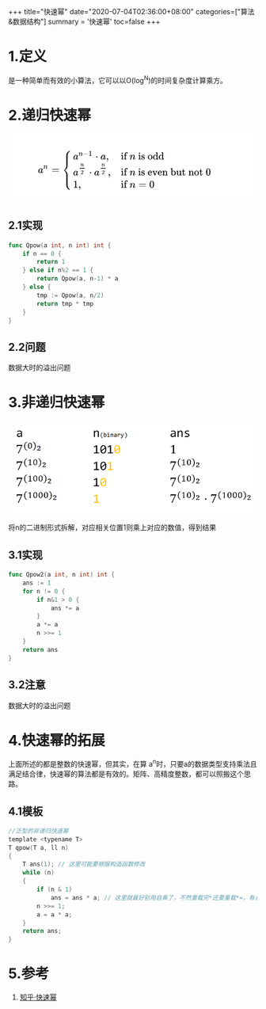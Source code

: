 +++
title="快速幂"
date="2020-07-04T02:36:00+08:00"
categories=["算法&数据结构"]
summary = '快速幂'
toc=false
+++

1.定义
======

是一种简单而有效的小算法，它可以以O(log<sup>N</sup>)的时间复杂度计算乘方。

2.递归快速幂
============

![递归公式](img_0.png)

2.1实现
-------

```go
func Qpow(a int, n int) int {
	if n == 0 {
		return 1
	} else if n%2 == 1 {
		return Qpow(a, n-1) * a
	} else {
		tmp := Qpow(a, n/2)
		return tmp * tmp
	}
}
```

2.2问题
-------

数据大时的溢出问题

3.非递归快速幂
==============

![示例](img_1.png)

将n的二进制形式拆解，对应相关位置1则乘上对应的数值，得到结果

3.1实现
-------

```go
func Qpow2(a int, n int) int {
	ans := 1
	for n != 0 {
		if n&1 > 0 {
			ans *= a
		}
		a *= a
		n >>= 1
	}
	return ans
}

```

3.2注意
-------

数据大时的溢出问题

4.快速幂的拓展
==============

上面所述的都是整数的快速幂，但其实，在算 a<sup>n</sup>时，只要a的数据类型支持乘法且满足结合律，快速幂的算法都是有效的。矩阵、高精度整数，都可以照搬这个思路。

4.1模板
-------

```c
//泛型的非递归快速幂
template <typename T>
T qpow(T a, ll n)
{
    T ans(1); // 这里可能要根据构造函数修改
    while (n)
    {
        if (n & 1)
            ans = ans * a; // 这里就最好别用自乘了，不然重载完*还要重载*=，有点麻烦。
        n >>= 1;
        a = a * a;
    }
    return ans;
}
```

5.参考
======

1.	[知乎·快速幂](https://zhuanlan.zhihu.com/p/95902286)

